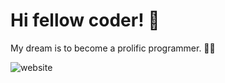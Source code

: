 # Hi fellow coder! 👋 

My dream is to become a prolific programmer. 🧙‍♂️

![website](https://github.com/user-attachments/assets/1aa9933c-74a3-491b-8cf3-d373ce8f8614)
